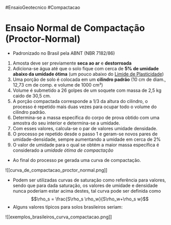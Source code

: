 #EnsaioGeotecnico #Compactacao
# Ensaio Normal de Compactação (Proctor-Normal)
* Padronizado no Brasil pela ABNT (NBR 7182/86)
1. Amosta deve ser previamente **seca ao ar** e **destorroada** 
2. Adiciona-se água até que o solo fique com cerca de **5% de umidade abaixo da umidade ótima** (um pouco abaixo do [Limide de Plasticidade](limite_de_plasticidade.md)) 
3. Uma porção de solo é colocada em um **cilindro padrão** (10 cm de diam., 12,73 cm de comp. e volume de 1000 cm³)
4. Volume é submetido a 26 golpes de um soquete com massa de 2,5 kg caido de 30,5 cm.
5. A porção compactada corresponde a 1/3 da altura do cilindro, o processo é repetido mais duas vezes para  ocupar todo o volume do cilindro padrão.
6. Determina-se a massa específica do corpo de prova obtido com uma amostra do seu interior e determina-se a umidade.
7. Com esses valores, calcula-se o par de valores umidade densidade.
8. O processo pe repetido desde o passo 1 e geram-se novos pares de umidade-densidade, sempre aumentando a umidade em cerca de 2%
9. O valor de umidade para o qual se obtém a maior massa específica é considerado a _umidade ótima de compactação_

* Ao final do processo pe gerada uma curva de compactação.

![[curva_de_compactacao_proctor_normal.png]]
* Podem ser utilizadas curvas de saturação como referência para valores, sendo que para dada saturação, os valores de umidade e densidade nunca poderiam estar acima destes, tal curva pode ser definida como
$$\rho_s = \frac{S\rho_s \rho_w}{S\rho_w+\rho_s w}$$
* Alguns valores típicos para solos brasileiros seriam:

![[exemplos_brasileiros_curva_compactacao.png]]
